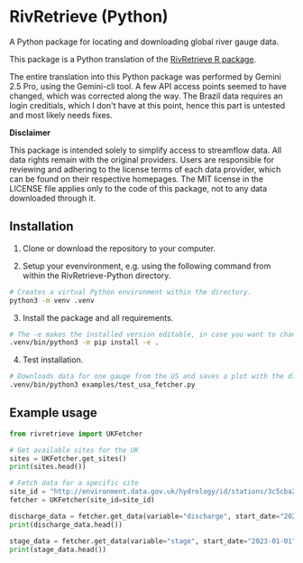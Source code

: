 # RivRetrieve (Python)

A Python package for locating and downloading global river gauge data.

This package is a Python translation of the [RivRetrieve R package](https://github.com/Ryan-Riggs/RivRetrieve).

The entire translation into this Python package was performed by Gemini 2.5 Pro, using the Gemini-cli tool. A few API access points seemed to have changed, which was corrected along the way. The Brazil data requires an login creditials, which I don't have at this point, hence this part is untested and most likely needs fixes.

**Disclaimer**

This package is intended solely to simplify access to streamflow data. All data rights remain with the original providers. Users are responsible for reviewing and adhering to the license terms of each data provider, which can be found on their respective homepages. The MIT license in the LICENSE file applies only to the code of this package, not to any data downloaded through it.

## Installation

1. Clone or download the repository to your computer.

2. Setup your evenvironment, e.g. using the following command from within the RivRetrieve-Python directory.

```bash
# Creates a virtual Python environment within the directory.
python3 -m venv .venv
```

3. Install the package and all requirements.


```bash
# The -e makes the installed version editable, in case you want to change some code.
.venv/bin/python3 -m pip install -e .
```

4. Test installation.

```bash
# Downloads data for one gauge from the US and saves a plot with the discharge data.
.venv/bin/python3 examples/test_usa_fetcher.py
```

## Example usage

```python
from rivretrieve import UKFetcher

# Get available sites for the UK
sites = UKFetcher.get_sites()
print(sites.head())

# Fetch data for a specific site
site_id = "http://environment.data.gov.uk/hydrology/id/stations/3c5cba29-2321-4289-a1fd-c355e135f4cb"  # Example site
fetcher = UKFetcher(site_id=site_id)

discharge_data = fetcher.get_data(variable="discharge", start_date="2023-01-01", end_date="2023-01-31")
print(discharge_data.head())

stage_data = fetcher.get_data(variable="stage", start_date="2023-01-01", end_date="2023-01-31")
print(stage_data.head())
```
